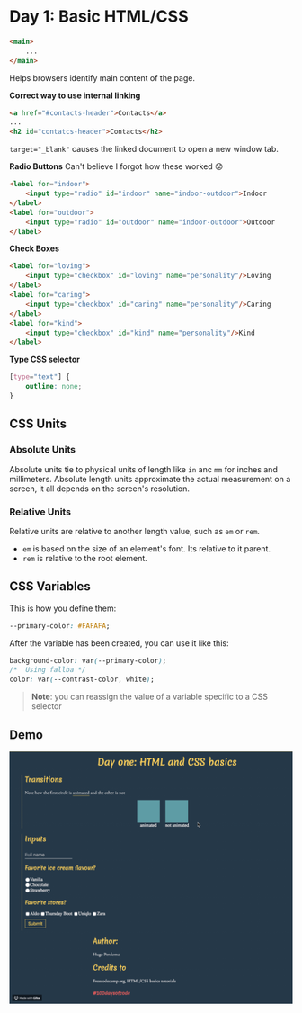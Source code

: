 # Day 1: Basic HTML/CSS 

```html
<main>
    ...
</main>
```
Helps browsers identify main content of the page.

**Correct way to use internal linking**
```html
<a href="#contacts-header">Contacts</a>
...
<h2 id="contatcs-header">Contacts</h2>
```

`target="_blank"` causes the linked document to open a new window tab.

**Radio Buttons**
Can't believe I forgot how these worked :worried:
```html
<label for="indoor">
    <input type="radio" id="indoor" name="indoor-outdoor">Indoor
</label>
<label for="outdoor">
    <input type="radio" id="outdoor" name="indoor-outdoor">Outdoor
</label>
```

**Check Boxes**
```html
<label for="loving">
    <input type="checkbox" id="loving" name="personality"/>Loving
</label>
<label for="caring">
    <input type="checkbox" id="caring" name="personality"/>Caring
</label>
<label for="kind">
    <input type="checkbox" id="kind" name="personality"/>Kind
</label>
```

**Type CSS selector**
```css
[type="text"] {
    outline: none;
}
```

## CSS Units

### Absolute Units

Absolute units tie to physical units of length like `in` anc `mm` for inches and millimeters. Absolute length units approximate the actual measurement on a screen, it all depends on the screen's resolution.

### Relative Units

Relative units are relative to another length value, such as `em` or `rem`.

* `em` is based on the size of an element's font. Its relative to it parent.
* `rem` is relative to the root element.

## CSS Variables

This is how you define them:
```css
--primary-color: #FAFAFA;
```

After the variable has been created, you can use it like this:
```css
background-color: var(--primary-color);
/*  Using fallba */
color: var(--contrast-color, white);
```
> **Note**: you can reassign the value of a variable specific to a CSS selector


## Demo 
![demo](./day-one-demo.gif)